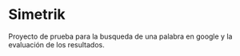# Simetrik
Proyecto de prueba para la busqueda de una palabra en google y la evaluación de los resultados.
